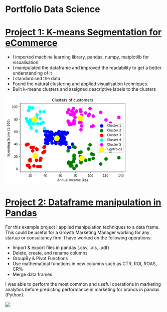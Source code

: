 # Portfolio Data Science 

# [Project 1: K-means Segmentation for eCommerce](https://github.com/PlayingNumbers/ds_salary_proj) 
* I imported machine learning library, pandas, numpy, matplotlib for visualisation. 
* I manipulated the dataframe and improved the readability to get a better understanding of it 
* I standardised the data 
* Found the natural clustering and applied visualisation techniques.   
* Built k-means clusters and assigned descriptive labels to the clusters 

![](/images/kmeans-ecommerce.png)


# [Project 2: Dataframe manipulation in Pandas](https://github.com/PlayingNumbers/ball_image_classifier) 
For this example project I applied manipulation techniques to a data frame. This could be useful for a Growth Marketing Manager working for any startup or consultancy firm. I have worked on the following operations:
- Import & export files in pandas (.csv, .xls, .pdf) 
- Delete, create, and rename columns
- GroupBy & Pivot Functions
- Use mathematical functions in new columns such as CTR, ROI, ROAS, CR% 
- Merge data frames

I was able to perform the most common and useful operations in marketing analytics before predicting performance in marketing for brands in pandas (Python). 

![](/images/matrix_results.png)
